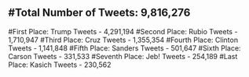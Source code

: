 #Total Number of Tweets: 9,816,276 
---
#First Place: Trump Tweets - 4,291,194
#Second Place: Rubio Tweets - 1,710,947
#Third Place: Cruz Tweets - 1,355,354
#Fourth Place: Clinton Tweets - 1,141,848
#Fifth Place: Sanders Tweets - 501,647
#Sixth Place: Carson Tweets - 331,533
#Seventh Place: Jeb! Tweets - 254,189
#Last Place: Kasich Tweets - 230,562
